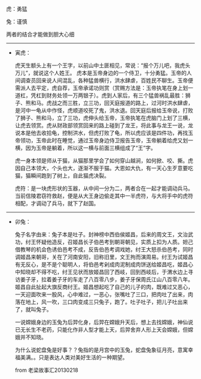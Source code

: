 虎：勇猛

兔：谨慎

两者的结合才能做到胆大心细

---

* 寅虎：

	虎天生额头上有一个王字，以前山中土匪相见，常说：“报个万儿吧，我虎头万儿”，就说这个人姓王。
	虎本是玉帝身边的一个侍卫，十分勇猛。玉帝的人间调查员回来说人间混乱，各种猛兽横行，洪水肆虐，百姓民不聊生。玉帝便需派人去平定，虎自荐，玉帝承诺功则赏（赏赐方法是：玉帝执笔在身上划一道杠，凭杠到财务处领一万两银子）。虎到人家后，有三个猛兽祸乱最胜：狮子、熊和马。虎战之而三胜，立三功，回天庭报道的路上，过河时洪水肆虐，是河中一龟从中作怪，虎顺道咬死了鬼，洪水退。回天庭后报给玉帝说，打败了狮子、熊和马，立了三功，虎伸头给玉帝，玉帝执笔在虎脑门上划了三横，让虎去领赏。虎从财政部领赏回来的路上碰到了龙王，将此事与龙王一说，龙说本是他去收拾龟，控制洪水，但虎打败了龟，所以虎应该是四件功，再找玉帝领功，玉帝此时在睡觉，通过玉帝身边侍卫报告玉帝，玉帝躺着给虎又划一横，因为玉帝是躺着，所以这一横与前面三横组成了“王”字。
	
	虎一身本领是师从于猫，从猫那里学会了如何穿山越涧，如何掀、咬、撕。虎因自己本领大，个头也大，逐渐不服于猫。大恩如大仇，有一天心生歹意要吃猫，猫瞬间跑到了树上，自此猫虎决裂。
	
	虎符：是一块虎形状的玉器，从中间一分为二，两者合在一起才能调动兵马。当前信陵君窃符救赵，便是从大王身边偷走其中一半虎符，与大将手中的虎符相配，才调动了兵马，就下了赵国。

---

* 卯兔：

	兔子名字由来：兔子本是吐子。封神榜中西伯侯姬昌，后来的周文王，文治武功，纣王怀疑他造反，召姬昌长子伯邑考到朝哥朝见，实质上扣为人质。妲己借教琴的机会色诱伯邑考不成，反告伯邑考调戏她，纣王大怒杀伯邑考，同时调姬昌来朝哥，关在了河南安阳，旧称旧里，文王拘而演周易。纣王为试姬昌有无反心，是不是个聪明人，将伯邑考剁成肉泥制成肉饼送给姬昌吃，姬昌心中知晓却不得不吃，纣王见状而放姬昌回了西岐，回到西岐后，于渭水边上寻访姜子牙，拉着姜子牙的车走了八百零八步，姜子牙保周氏江山八百零八年。姬昌自此扯起大旗反商纣王。姬昌想起吃了自己的儿子的肉，既难过又恶心，一天迎面吹来一股风，心中难过，一恶心，张嘴吐了三口，把肉吐了出来，肉落在地上，风一吹，三口肉变成三只兔子，跑了。吐子吐子，把儿子吐出来了，就叫兔子。
	
	一说嫦娥身边的玉兔为后羿化身，后羿在嫦娥升天后，想上去找嫦娥，神仙说已无长生不老药，只能化作非人型才能上天，后羿舍弃人形上天会嫦娥，但嫦娥并不知晓。
	
	为什么说蛇盘兔是好事？？兔指的是月宫中的玉兔，蛇盘兔象征月亮，意寓幸福美满。。只是表达人类对美好生活的一种期望。

	from 老梁故事汇20130218